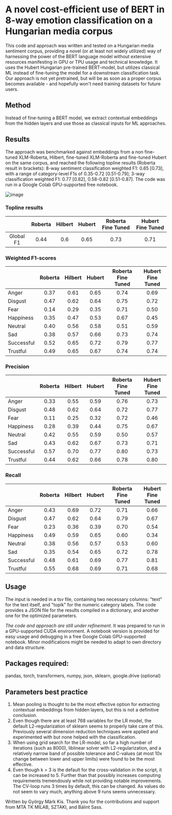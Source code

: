 # A novel cost-efficient use of BERT in 8-way emotion classification on a Hungarian media corpus

This code and approach was written and tested on a Hungarian media sentiment corpus, providing a novel (or at least not widely utilized) way of harnessing the power of the BERT language model without extensive resources manifesting in GPU or TPU usage and technical knowledge. It uses the Hubert Hungarian pre-trained BERT-model, but utilizes classical ML instead of fine-tuning the model for a downstream classification task. Our approach is not yet pretrained, but will be as soon as a proper corpus becomes available - and hopefully won't need training datasets for future users.

## Method
Instead of fine-tuning a BERT model, we extract contextual embeddings from the hidden layers and use those as classical inputs for ML approaches.

## Results
The approach was benchmarked against embeddings from a non fine-tuned XLM-Roberta, Hilbert, fine-tuned XLM-Roberta and fine-tuned Hubert on the same corpus, and reached the following topline results (Roberta result in brackets): 8-way sentiment classification weighted F1: 0.65 [0.73], with a range of category-level F1s of 0.35-0.72 [0.51-0.79]; 3-way classification weighted F1: 0.77 [0.82], 0.58-0.82 [0.51-0.87]. The code was run in a Google Colab GPU-supported free notebook.


![image](https://user-images.githubusercontent.com/23291101/144218577-a1128ad4-5e4f-4bf4-ba17-995c50f69fcb.png)


### Topline results
|                  |     Roberta    |     Hilbert    |     Hubert    |     Roberta Fine Tuned    |      Hubert Fine Tuned     |
|:----------------:|:--------------:|:--------------:|:-------------:|:-------------------------:|:--------------------------:|
|     Global F1    |       0.44     |       0.6      |      0.65     |            0.73           |             0.71           |


### Weighted F1-scores
|                   |     Roberta    |     Hilbert    |     Hubert    |     Roberta Fine Tuned    |      Hubert Fine Tuned     |
|-------------------|:--------------:|:--------------:|:-------------:|:-------------------------:|:--------------------------:|
|     Anger         |       0.37     |       0.61     |      0.65     |            0.74           |             0.69           |
|     Disgust       |       0.47     |       0.62     |      0.64     |            0.75           |             0.72           |
|     Fear          |       0.14     |       0.29     |      0.35     |            0.71           |             0.50           |
|     Happiness     |       0.35     |       0.47     |      0.53     |            0.67           |             0.45           |
|     Neutral       |       0.40     |       0.56     |      0.58     |            0.51           |             0.59           |
|     Sad           |       0.38     |       0.57     |      0.66     |            0.73           |             0.74           |
|     Successful    |       0.52     |       0.65     |      0.72     |            0.79           |             0.77           |
|     Trustful      |       0.49     |       0.65     |      0.67     |            0.74           |             0.74           |

### Precision
|                   |     Roberta    |     Hilbert    |     Hubert    |     Roberta Fine Tuned    |      Hubert Fine Tuned     |
|-------------------|:--------------:|:--------------:|:-------------:|:-------------------------:|:--------------------------:|
|     Anger         |      0.33      |      0.55      |      0.59     |            0.76           |             0.73           |
|     Disgust       |      0.48      |      0.62      |      0.64     |            0.72           |             0.77           |
|     Fear          |      0.11      |      0.25      |      0.32     |            0.72           |             0.46           |
|     Happiness     |      0.28      |      0.39      |      0.44     |            0.75           |             0.67           |
|     Neutral       |      0.42      |      0.55      |      0.59     |            0.50           |             0.57           |
|     Sad           |      0.43      |      0.62      |      0.67     |            0.73           |             0.71           |
|     Successful    |      0.57      |      0.70      |      0.77     |            0.80           |             0.73           |
|     Trustful      |      0.44      |      0.62      |      0.66     |            0.78           |             0.80           |

### Recall
|                   |     Roberta    |     Hilbert    |     Hubert    |     Roberta Fine Tuned    |      Hubert Fine Tuned     |
|-------------------|:--------------:|:--------------:|:-------------:|:-------------------------:|:--------------------------:|
|     Anger         |      0.43      |      0.69      |      0.72     |            0.71           |             0.66           |
|     Disgust       |      0.47      |      0.62      |      0.64     |            0.79           |             0.67           |
|     Fear          |      0.23      |      0.36      |      0.39     |            0.70           |             0.54           |
|     Happiness     |      0.49      |      0.59      |      0.65     |            0.60           |             0.34           |
|     Neutral       |      0.38      |      0.56      |      0.57     |            0.53           |             0.60           |
|     Sad           |      0.35      |      0.54      |      0.65     |            0.72           |             0.78           |
|     Successful    |      0.48      |      0.61      |      0.69     |            0.77           |             0.81           |
|     Trustful      |      0.55      |      0.68      |      0.69     |            0.71           |             0.68           |

## Usage
The input is needed in a tsv file, containing two necessary columns: "text" for the text itself, and "topik" for the numeric category labels. The code provides a JSON file for the results compiled in a dictionary, and another one for the optimized parameters.

*The code and approach are still under refinement.* It was prepared to run in a GPU-supported CUDA environment. A notebook version is provided for easy usage and debugging in a free Google Colab GPU-supported notebook. Minor modifications might be needed to adapt to own directory and data structure.

## Packages required:
pandas, torch, transformers, numpy, json, sklearn, google.drive (optional)

## Parameters best practice
1. Mean pooling is thought to be the most effective option for extracting contextual embeddings from hidden layers, but this is not a definitive conclusion.
2. Even though there are at least 768 variables for the LR model, the default L2-regularization of sklearn seems to properly take care of this. Previously several dimension reduction techniques were applied and experimented with but none helped with the classification.
3. When using grid search for the LR-model, so far a high number of iterations (such as 8000), liblinear solver with L2-regularization, and a relatively narrow band of possible tolerance and C-values (at most 10x change between lower and upper limits) were found to be the most effective.
4. Even though k = 3 is the default for the cross-validation in the script, it can be increased to 5. Further than that possibly increases computing requirements tremendously while not providing notable improvements. The CV-loop runs 3 times by default, this can be changed. As values do not seem to vary much, anything above 9 runs seems unnecessary.


Written by György Márk Kis. Thank you for the contributions and support from MTA TK MILAB, SZTAKI, and Bálint Sass.
